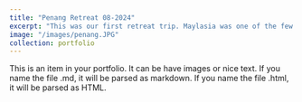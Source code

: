 ```yaml
---
title: "Penang Retreat 08-2024"
excerpt: "This was our first retreat trip. Maylasia was one of the few destinations where none of us needed a visa to enter, though it does cost me a passport page each time! We had many brainstorming sessions on LLM-based PL research, along with adventures exploring Penang Hill and George Town. We purchased an expensive group picture at the top of Penang Hill. It now sits proudly on my desk. This picture was taken while we were having an unforgettable Malaysian Laksa."
image: "/images/penang.JPG"
collection: portfolio
---
```


This is an item in your portfolio. It can be have images or nice text. If you name the file .md, it will be parsed as markdown. If you name the file .html, it will be parsed as HTML. 
